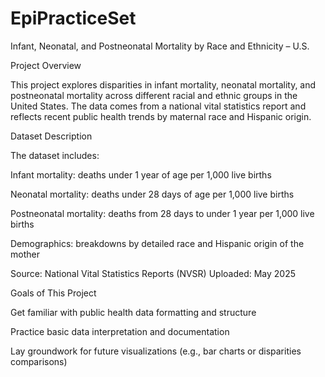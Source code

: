 # EpiPracticeSet
Infant, Neonatal, and Postneonatal Mortality by Race and Ethnicity – U.S.

Project Overview

This project explores disparities in infant mortality, neonatal mortality, and postneonatal mortality across different racial and ethnic groups in the United States. The data comes from a national vital statistics report and reflects recent public health trends by maternal race and Hispanic origin.

Dataset Description

The dataset includes:

Infant mortality: deaths under 1 year of age per 1,000 live births

Neonatal mortality: deaths under 28 days of age per 1,000 live births

Postneonatal mortality: deaths from 28 days to under 1 year per 1,000 live births

Demographics: breakdowns by detailed race and Hispanic origin of the mother


Source: National Vital Statistics Reports (NVSR)
Uploaded: May 2025

Goals of This Project

Get familiar with public health data formatting and structure

Practice basic data interpretation and documentation

Lay groundwork for future visualizations (e.g., bar charts or disparities comparisons)
